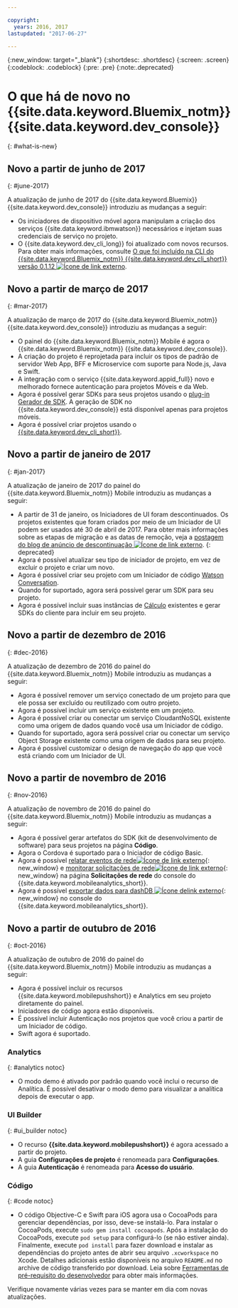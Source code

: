 ```yaml
---

copyright:
  years: 2016, 2017
lastupdated: "2017-06-27"

---
```

{:new_window: target="_blank"}
{:shortdesc: .shortdesc}
{:screen: .screen}
{:codeblock: .codeblock}
{:pre: .pre}
{:note:.deprecated}

# O que há de novo no {{site.data.keyword.Bluemix_notm}} {{site.data.keyword.dev_console}}
{: #what-is-new}


## Novo a partir de junho de 2017
{: #june-2017}

A atualização de junho de 2017 do {{site.data.keyword.Bluemix}} {{site.data.keyword.dev_console}} introduziu as mudanças a seguir:

   * Os iniciadores de dispositivo móvel agora manipulam a criação dos serviços {{site.data.keyword.ibmwatson}} necessários e injetam suas credenciais de serviço no projeto.
   * O {{site.data.keyword.dev_cli_long}} foi atualizado com novos recursos. Para obter mais informações, consulte [O
que foi incluído na CLI do {{site.data.keyword.Bluemix_notm}} {{site.data.keyword.dev_cli_short}} versão 0.1.12 ![Ícone de link externo](../icons/launch-glyph.svg "Ícone de link externo")](https://www.ibm.com/blogs/bluemix/2017/06/whats-included-bluemix-cli-developer-plug-version-0-1-12/ "Ícone de link externo").

## Novo a partir de março de 2017
{: #mar-2017}

A atualização de março de 2017 do {{site.data.keyword.Bluemix_notm}} {{site.data.keyword.dev_console}} introduziu as mudanças a seguir:

   * O painel do {{site.data.keyword.Bluemix_notm}} Mobile é agora o {{site.data.keyword.Bluemix_notm}} {{site.data.keyword.dev_console}}.
   * A criação do projeto é reprojetada para incluir os tipos de padrão de servidor Web App, BFF e Microservice com suporte para Node.js, Java e Swift.
   * A integração com o serviço {{site.data.keyword.appid_full}} novo e melhorado fornece autenticação para projetos Móveis e da Web.
   * Agora é possível gerar SDKs para seus projetos usando o [plug-in Gerador de SDK](sdk_cli.html). A geração de SDK no {{site.data.keyword.dev_console}} está disponível apenas para projetos móveis.
   * Agora é possível criar projetos usando o [{{site.data.keyword.dev_cli_short}}](dev_cli.html).


## Novo a partir de janeiro de 2017
{: #jan-2017}

A atualização de janeiro de 2017 do painel do {{site.data.keyword.Bluemix_notm}} Mobile introduziu as mudanças a seguir:

   * A partir de 31 de janeiro, os Iniciadores de UI foram descontinuados. Os projetos existentes que foram criados por meio de um Iniciador de UI podem ser usados até 30 de abril de 2017. Para obter mais informações sobre as etapas de migração e as datas de remoção, veja a [postagem do blog de anúncio de descontinuação ![Ícone de link externo](../icons/launch-glyph.svg "Ícone de link externo")](https://www.ibm.com/blogs/bluemix/2017/01/bluemix-mobile-dashboard-update/ "Ícone de link externo").
{: deprecated}
   * Agora é possível atualizar seu tipo de iniciador de projeto, em vez de excluir o projeto e criar um novo.
   * Agora é possível criar seu projeto com um Iniciador de código [Watson Conversation](tutorial_conversation.html).
   * Quando for suportado, agora será possível gerar um SDK para seu projeto.
   * Agora é possível incluir suas instâncias de [Cálculo](sdk_compute.html) existentes e gerar SDKs do cliente para incluir em seu projeto.


## Novo a partir de dezembro de 2016
{: #dec-2016}

A atualização de dezembro de 2016 do painel do {{site.data.keyword.Bluemix_notm}} Mobile introduziu as mudanças a seguir:

   * Agora é possível remover um serviço conectado de um projeto para que ele possa ser excluído ou reutilizado com outro projeto. 
   * Agora é possível incluir um serviço existente em um projeto.
   * Agora é possível criar ou conectar um serviço CloudantNoSQL existente como uma origem de dados quando você usa um Iniciador de código.
   * Quando for suportado, agora será possível criar ou conectar um serviço Object Storage existente como uma origem de dados para seu projeto.
   * Agora é possível customizar o design de navegação do app que você está criando com um Iniciador de UI. 
   

## Novo a partir de novembro de 2016
{: #nov-2016}

A atualização de novembro de 2016 do painel do {{site.data.keyword.Bluemix_notm}} Mobile introduziu as
mudanças a seguir:

   * Agora é possível gerar artefatos do SDK (kit de desenvolvimento de software) para seus projetos na página **Código**.
   * Agora o Cordova é suportado para o Iniciador de código Basic.
   * Agora é possível [relatar eventos de rede![Ícone de link externo](../icons/launch-glyph.svg "Ícone de link externo")](/docs/services/mobileanalytics/sdk.html#network-requests "Ícone de link externo"){: new_window} e
[monitorar solicitações de rede![Ícone de link externo](../icons/launch-glyph.svg "Ícone de link externo")](/docs/services/mobileanalytics/app-monitoring.html#monitor-network-requests "Ícone de link externo"){: new_window} na página
**Solicitações de rede** do console do {{site.data.keyword.mobileanalytics_short}}.
   * Agora é possível [exportar dados para dashDB ![Ícone delink externo](../icons/launch-glyph.svg "Ícone de link externo")](/docs/services/mobileanalytics/app-monitoring.html#dashdb "Ícone de link externo"){: new_window} no console do {{site.data.keyword.mobileanalytics_short}}.



## Novo a partir de outubro de 2016
{: #oct-2016}

A atualização de outubro de 2016 do painel do {{site.data.keyword.Bluemix_notm}} Mobile introduziu as mudanças a seguir:

   * Agora é possível incluir os recursos {{site.data.keyword.mobilepushshort}} e Analytics em seu projeto diretamente do painel.
   * Iniciadores de código agora estão disponíveis.
   * É possível incluir Autenticação nos projetos que você criou a partir de um Iniciador de código.
   * Swift agora é suportado.


### Analytics
{: #analytics notoc}

   * O modo demo é ativado por padrão quando você inclui o recurso de Analítica. É possível desativar o modo demo para visualizar a analítica depois de executar o app.


### UI Builder
{: #ui_builder notoc}

   * O recurso **{{site.data.keyword.mobilepushshort}}** é agora acessado a partir do projeto.
   * A guia **Configurações de projeto** é renomeada para **Configurações**.
   * A guia **Autenticação** é renomeada para **Acesso do usuário**.


### Código
{: #code notoc}

   * O código Objective-C e Swift para iOS agora usa o CocoaPods para gerenciar dependências, por isso, deve-se instalá-lo. Para instalar o CocoaPods, execute `sudo gem install cocoapods`. Após a instalação do CocoaPods, execute `pod setup` para configurá-lo (se não estiver ainda). Finalmente,
execute `pod install` para fazer download e instalar as dependências do projeto antes de abrir seu arquivo `.xcworkspace` no Xcode. Detalhes adicionais estão disponíveis no arquivo `README.md` no archive de código transferido por download. Leia sobre [Ferramentas de pré-requisito do desenvolvedor](get_code.html#prereq-dev-tools) para obter mais informações.

Verifique novamente várias vezes para se manter em dia com novas atualizações.
